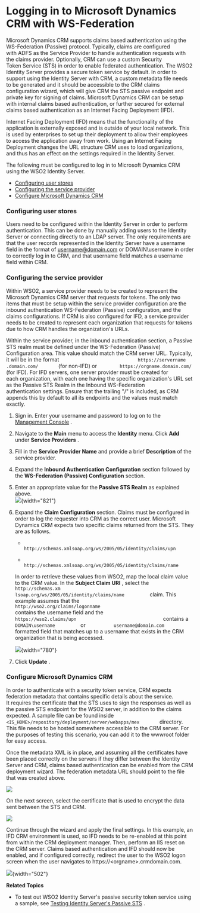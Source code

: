 # Logging in to Microsoft Dynamics CRM with WS-Federation

Microsoft Dynamics CRM supports claims based authentication using the
WS-Federation (Passive) protocol. Typically, claims are configured
with ADFS as the Service Provider to handle authentication requests with
the claims provider. Optionally, CRM can use a custom Security
Token Service (STS) in order to enable federated authentication. The
WSO2 Identity Server provides a secure token service by default. In
order to support using the Identity Server with CRM, a custom metadata
file needs to be generated and it should be accessible to the CRM claims
configuration wizard, which will give CRM the STS passive endpoint and
private key for signing of claims. Microsoft Dynamics CRM can be setup
with internal claims based authentication, or further secured for
external claims based authentication as an Internet Facing Deployment
(IFD).

Internet Facing Deployment (IFD) means that the functionality of the
application is externally exposed and is outside of your local network.
This is used by enterprises to set up their deployment to allow their
employees to access the application away from work. Using an Internet
Facing Deployment changes the URL structure CRM uses to load
organizations, and thus has an effect on the settings required in the
Identity Server.

The following must be configured to log in to Microsoft Dynamics CRM
using the WSO2 Identity Server.

-   [Configuring user
    stores](#LoggingintoMicrosoftDynamicsCRMwithWS-Federation-Configuringuserstores)
-   [Configuring the service
    provider](#LoggingintoMicrosoftDynamicsCRMwithWS-Federation-Configuringtheserviceprovider)
-   [Configure Microsoft Dynamics
    CRM](#LoggingintoMicrosoftDynamicsCRMwithWS-Federation-ConfigureMicrosoftDynamicsCRM)

### Configuring user stores

Users need to be configured within the Identity Server in order to
perform authentication. This can be done by manually adding users to the
Identity Server or connecting directly to an LDAP server. The only
requirements are that the user records represented in the Identity
Server have a username field in the format of username@domain.com or
DOMAIN\\username in order to correctly log in to CRM, and that username
field matches a username field within CRM.

### Configuring the service provider

Within WSO2, a service provider needs to be created to represent the
Microsoft Dynamics CRM server that requests for tokens. The only two
items that must be setup within the service provider configuration are
the inbound authentication WS-Federation (Passive) configuration, and
the claims configurations. If CRM is also configured for IFD, a service
provider needs to be created to represent each organization that
requests for tokens due to how CRM handles the organization's URLs.

Within the service provider, in the inbound authentication section, a
Passive STS realm must be defined under the WS-Federation (Passive)
Configuration area. This value should match the CRM server URL.
Typically, it will be in the format
`                              https://servername                            .domain.com/        `
(for non-IFD) or `         https://orgname.domain.com/        ` (for
IFD). For IFD servers, one server provider must be created for
each organization, with each one having the specific organization's URL
set as the Passive STS Realm in the Inbound WS-Federation
authentication settings. Ensure that the trailing "/" is included, as
CRM appends this by default to all its endpoints and the values must
match exactly.

1.  Sign in. Enter your username and password to log on to the
    [Management
    Console](https://docs.wso2.com/display/IS540/Getting+Started+with+the+Management+Console)
    .
2.  Navigate to the **Main** menu to access the **Identity** menu. Click
    **Add** under **Service Providers** .
3.  Fill in the **Service Provider Name** and provide a brief
    **Description** of the service provider.
4.  Expand the **Inbound Authentication Configuration** section followed
    by the **WS-Federation (Passive) Configuration** section.
5.  Enter an appropriate value for the **Passive STS Realm** as
    explained above.  
    ![](attachments/103331284/103331287.png){width="821"}
6.  Expand the **Claim Configuration** section. Claims must be
    configured in order to log the requester into CRM as the correct
    user. Microsoft Dynamics CRM expects two specific claims returned
    from the STS. They are as follows.

    -   `                                          http://schemas.xmlsoap.org/ws/2005/05/identity/claims/upn                                       `

    -   `                                       http://schemas.xmlsoap.org/ws/2005/05/identity/claims/name                                    `

    In order to retrieve these values from WSO2, map the local claim
    value to the CRM value. In the **Subject Claim URI** , select the
    `                                    http://schemas.xm                                  lsoap.org/ws/2005/05/identity/claims/name          `
    claim. This example assumes that the
    `                                    http://wso2.org/claims/logonname                                 `
    contains the username field and the
    `                                    https://wso2.claims/upn                                 `
    contains a `           DOMAIN\username          ` or
    `           username@domain.com          ` formatted field that
    matches up to a username that exists in the CRM organization that is
    being accessed.

    ![](attachments/103331284/103331286.png){width="780"}

7.  Click **Update** .

### Configure Microsoft Dynamics CRM

In order to authenticate with a security token service, CRM expects
federation metadata that contains specific details about the service.
It requires the certificate that the STS uses to sign the responses as
well as the passive STS endpoint for the WSO2 server, in addition to
the claims expected. A sample file can be found inside
`         <IS_HOME>/repository/deployment/server/webapps/mex        `
directory. This file needs to be hosted somewhere accessible to the CRM
server. For the purposes of testing this scenario, you can add it to the
wwwroot folder for easy access.

Once the metadata XML is in place, and assuming all the certificates
have been placed correctly on the servers if they differ between the
Identity Server and CRM, claims based authentication can be enabled from
the CRM deployment wizard. The federation metadata URL should point to
the file that was created above.

![](attachments/103331284/103331285.png)

On the next screen, select the certificate that is used to encrypt the
data sent between the STS and CRM.

![](attachments/103331284/103331289.png)

Continue through the wizard and apply the final settings. In this
example, an IFD CRM environment is used, so IFD needs to be re-enabled
at this point from within the CRM deployment manager. Then, perform an
IIS reset on the CRM server. Claims based authentication and IFD
should now be enabled, and if configured correctly, redirect the user to
the WSO2 logon screen when the user navigates
to https://\<orgname\>.crmdomain.com.

![](attachments/103331284/103331288.png){width="502"}

**Related Topics**

-   To test out WSO2 Identity Server's passive security token service
    using a sample, see [Testing Identity Server's Passive
    STS](_Testing_Passive_STS_) .
